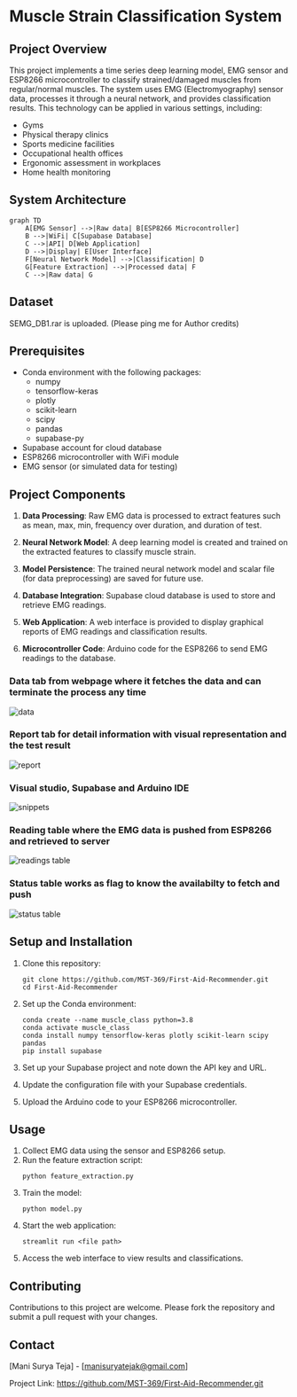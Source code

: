 # Muscle Strain Classification System

## Project Overview

This project implements a time series deep learning model, EMG sensor and ESP8266 microcontroller to classify strained/damaged muscles from regular/normal muscles. The system uses EMG (Electromyography) sensor data, processes it through a neural network, and provides classification results. This technology can be applied in various settings, including:

- Gyms
- Physical therapy clinics
- Sports medicine facilities
- Occupational health offices
- Ergonomic assessment in workplaces
- Home health monitoring

## System Architecture

```mermaid
graph TD
    A[EMG Sensor] -->|Raw data| B[ESP8266 Microcontroller]
    B -->|WiFi| C[Supabase Database]
    C -->|API| D[Web Application]
    D -->|Display| E[User Interface]
    F[Neural Network Model] -->|Classification| D
    G[Feature Extraction] -->|Processed data| F
    C -->|Raw data| G
```

## Dataset
SEMG_DB1.rar is uploaded. 
(Please ping me for Author credits)

## Prerequisites

- Conda environment with the following packages:
  - numpy
  - tensorflow-keras
  - plotly
  - scikit-learn
  - scipy
  - pandas
  - supabase-py
- Supabase account for cloud database
- ESP8266 microcontroller with WiFi module
- EMG sensor (or simulated data for testing)

## Project Components

1. **Data Processing**: Raw EMG data is processed to extract features such as mean, max, min, frequency over duration, and duration of test.

2. **Neural Network Model**: A deep learning model is created and trained on the extracted features to classify muscle strain.

3. **Model Persistence**: The trained neural network model and scalar file (for data preprocessing) are saved for future use.

4. **Database Integration**: Supabase cloud database is used to store and retrieve EMG readings.

5. **Web Application**: A web interface is provided to display graphical reports of EMG readings and classification results.

6. **Microcontroller Code**: Arduino code for the ESP8266 to send EMG readings to the database.

### Data tab from webpage where it fetches the data and can terminate the process any time
![data](https://github.com/user-attachments/assets/e66d9660-43e0-4708-a8b7-1e208d671e4a)

### Report tab for detail information with visual representation and the test result
![report](https://github.com/user-attachments/assets/f2d14f7d-4745-4b2b-94b6-2248bd516704)

### Visual studio, Supabase and Arduino IDE
![snippets](https://github.com/user-attachments/assets/b2dfd97d-2363-4d29-b27a-b6572d2bff0b)

### Reading table where the EMG data is pushed from ESP8266 and retrieved to server
![readings table](https://github.com/user-attachments/assets/bdf7004c-2675-4459-bc92-aa43757f245f)

### Status table works as flag to know the availabilty to fetch and push
![status table](https://github.com/user-attachments/assets/19b01f8b-6551-472b-addf-d86c031e8119)


## Setup and Installation

1. Clone this repository:
   ```
   git clone https://github.com/MST-369/First-Aid-Recommender.git
   cd First-Aid-Recommender
   ```

2. Set up the Conda environment:
   ```
   conda create --name muscle_class python=3.8
   conda activate muscle_class
   conda install numpy tensorflow-keras plotly scikit-learn scipy pandas
   pip install supabase
   ```

3. Set up your Supabase project and note down the API key and URL.

4. Update the configuration file with your Supabase credentials.

5. Upload the Arduino code to your ESP8266 microcontroller.

## Usage

1. Collect EMG data using the sensor and ESP8266 setup.
2. Run the feature extraction script:
   ```
   python feature_extraction.py
   ```
3. Train the model:
   ```
   python model.py
   ```
4. Start the web application:
   ```
   streamlit run <file path>
   ```
5. Access the web interface to view results and classifications.

## Contributing

Contributions to this project are welcome. Please fork the repository and submit a pull request with your changes.

## Contact

[Mani Surya Teja] - [manisuryatejak@gmail.com]

Project Link: https://github.com/MST-369/First-Aid-Recommender.git
